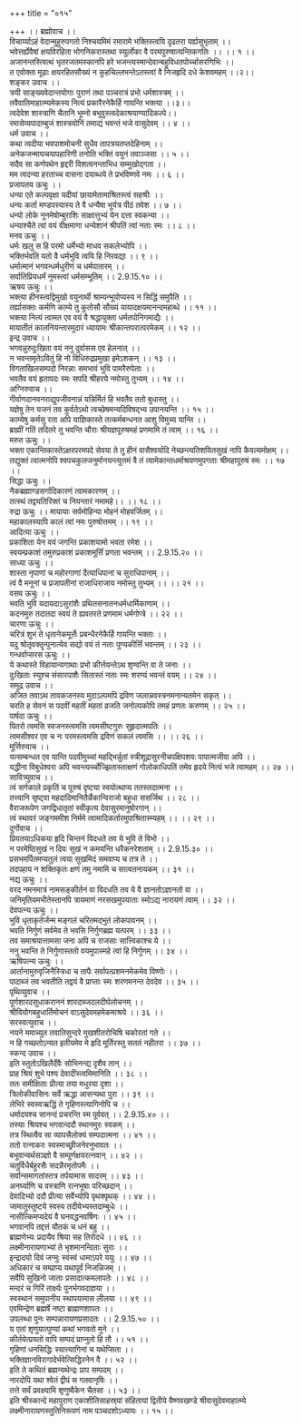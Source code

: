 +++
title = "०१५"

+++
।। ब्रह्मोवाच ।।  
विचार्य्याऽहं वेदान्मुहुरुपगतो निश्चयमिमं रमारामे भक्तिस्त्वयि दृढतरा यर्ह्यसुभृताम् ।।  
भवेत्तर्ह्येवैषां क्षयविरहिता भोगनिकरास्तथा स्युर्लोका वै परमपुरुषात्यन्तिकगतिः ।। ।। १ ।।  
अजानन्तस्त्वित्थं भृतरजतमस्कानपि हरे भजन्त्यस्मान्देवान्बहुविधतपोर्च्चासरणिभिः ।।  
त एवोक्ता मूढाः क्षयरहितसौख्यं न कुहचिल्लभन्तेऽतस्त्वां वै निजहृदि दधे केशवमहम् ।।२।।  
शङ्कर उवाच ।।  
त्रयी साङ्ख्यवेदान्तयोगाः पुराणं तथा पञ्चरात्रं प्रभो धर्मशास्त्रम् ।।  
तवैवातिमाहात्म्यमेकस्य नित्यं प्रकारैरनेकैर्हि गायन्ति भक्त्या ।।३।।  
त्वदेवेश शास्त्राणि चैतानि भूम्नो बभूवुस्त्वदेकाश्रयाण्यादिकल्पे।।  
रमासेव्यपादाम्बुजं शास्त्रयोनिं तमाद्यं भवन्तं भजे वासुदेवम् ।। ४ ।।  
धर्म उवाच ।।  
कथा त्वदीया भवपाशमोचनी सुधैव तापत्रयतप्तदेहिनाम् ।।  
अनेकजन्माघचयापहारिणी तनोति भक्तिं वयुनं तवाञ्जसा ।। ५ ।।  
सदैव सा कर्णपथेन हृद्दरी विशत्वनन्ताभिध सम्मुखोद्गता ।।  
मम त्वदन्या हरताच्च वासना दयाब्धये ते प्रभविष्णवे नमः ।। ६ ।।  
प्रजापतय ऊचुः ।।  
धन्या एते कल्पवृक्षा यदीयां छायामेतामाश्रितस्त्वं सहश्रीः ।।  
धन्यः कर्ता मण्डपस्यास्य ते वै धन्यैषा भूर्यत्र पीठं तवेश ।। ७ ।।  
धन्यो लोके नूनमेषोम्बुराशिः साक्षात्तुभ्यं येन दत्ता स्वकन्या ।।  
धन्याश्चैते त्वां वयं वीक्षमाणा धन्येशानं श्रीपतिं त्वां नताः स्मः ।। ८ ।।  
मनव ऊचुः ।।  
धर्मः खलु स हि परमो धर्मेभ्यो माधव सकलेभ्योपि ।।  
भक्तिर्भवति यतो वै धर्मभुवि त्वयि हि निरवद्या ।। ९ ।।  
धर्मात्मानं भगवन्धर्मधुरीणं च धर्मपातारम् ।।  
सर्वातिप्रियधर्मं नुमस्त्वां धर्मसम्भूतिम् ।। 2.9.15.१० ।।  
ऋषय ऊचुः ।।  
भक्त्या हीनस्त्वद्विमुखो वयुनार्थी श्राम्यन्भूयोप्यस्य न सिद्धिं समुपैति ।।  
तर्ह्यासक्तः कर्मणि काम्ये तु कुतोसौ सौख्यं यायादक्षयमानन्दमहाब्धे ।। ११ ।।  
भक्त्या नित्यं त्वामत एव वयं वै श्रद्धायुक्ता धर्मतपोनिगमाद्यैः ।।  
मायातीतं कालनियन्तारमुदारं ध्यायामः श्रीकान्तपरात्परमेकम् ।। १२ ।।  
इन्द्र उवाच ।।  
भगवन्नुरुदुःखिता वयं ननु दुर्वासस एव हेलनात् ।।  
न भवन्तमृतेऽवितुं हि नो विधिरुद्रप्रमुखा इमेऽशकन् ।। १३ ।।  
विगताखिलसम्पदो निरन्नाः समभावं भुवि पामरैरुपेताः ।।  
भवतैव वयं हृतापदः स्मः सपदि श्रीहरये नमोस्तु तुभ्यम् ।। १४ ।।  
अग्निरुवाच ।।  
गीर्वाणदानवनराद्युपजीवनान्नं यन्निर्मितं हि भवतैव ततो बुधास्तु ।।  
यज्ञेषु तेन यजनं तव कुर्वतेऽथो त्वच्छेषमन्यदिविषद्भ्य उपानयन्ति ।। १५ ।।  
काम्येषु कर्मसु रता अपि याज्ञिकास्ते तत्कर्मबन्धनत आशु विमुच्य यान्ति ।।  
ब्राह्मीं गतिं तदितरे तु भवन्ति चौराः श्रीयज्ञपूरुषमहं प्रणमामि तं त्वाम् ।। १६ ।।  
मरुत ऊचुः ।।  
भक्ता एकान्तिकास्तेऽक्षरपरमपदे सेवया ते तु हीनं वासैश्वर्यादि नेच्छन्त्यतिशयितसुखं नापि कैवल्यमोक्षम् ।।  
तद्युक्तं त्वात्मनोपि श्वपचकुलजनुर्मानयन्त्युत्तमं वै तं त्वामेकान्तधर्माश्रयणमुपगताः श्रीमहापूरुषं स्मः ।। १७ ।।  
सिद्धा ऊचुः ।।  
नैकब्रह्माण्डसर्गादिकारणं त्वामकारणम् ।।  
तत्स्थं तद्व्यतिरिक्तं च नियन्तारं नमामहे।। ।। १८ ।।  
रुद्रा ऊचुः ।। मायायाः सर्वमोहिन्या मोहनं मोहवर्जितम् ।।  
महाकालस्यापि कालं त्वां नमः पुरुषोत्तमम् ।। १९ ।।  
आदित्या ऊचुः ।।  
प्रकाशिता येन वयं जगन्ति प्रकाशयामो भवता रमेश ।।  
स्वयम्प्रकाशं तमुरुप्रकाशं प्रकाशमूर्त्तिं प्रणता भवन्तम् ।। 2.9.15.२० ।।  
साध्या ऊचुः ।।  
शास्ता नृपाणां च महोरगाणां दैत्याधिपानां च सुराधिपानाम् ।।  
त्वं वै मनूनां च प्रजापतीनां राजाधिराजाय नमोस्तु तुभ्यम् ।। ।। २१ ।।  
वसव ऊचुः ।।  
भवति भुवि यदायदाऽसुरांशैः प्रथितसनातनधर्मधार्मिकाणाम् ।।  
कदनमुरु तदातदा स्वयं ते ह्यवतरते प्रणमाम धर्मगोप्त्रे ।। २२ ।।  
चारणा ऊचुः ।।  
चरित्रं शुभं ते धृतानेकमूर्त्तेः प्रबन्धैरनेकैर्हि गायन्ति भक्ताः ।।  
यदु श्रोतृवक्तॄन्पुनात्येव सद्यो वयं तं नताः पुण्यकीर्त्तिं भवन्तम् ।। २३ ।।  
गन्धर्वाप्सरस ऊचुः ।।  
ये कथास्ते विहायान्यगाथाः प्रभो कीर्त्तयन्तेऽथ शृण्वन्ति वा ते जनाः ।।  
दुःखिताः स्युश्च संसारपाशैः सितास्तं नताः स्मः शरण्यं भवन्तं वयम् ।। २४ ।।  
समुद्र उवाच ।।  
अजित तवाऽथ तावकजनस्य मुदाऽल्पमपि द्रविण जलान्नवस्त्रनमनान्यतमेन सकृत् ।।  
चरति ह सेवनं स पदवीं महतीं महतां व्रजति जनोल्पकोपि तमहं प्रणतः करुणम् ।। २५ ।।  
पार्षदा ऊचुः ।।  
पितरो त्वमसि स्वजनस्त्वमसि त्वमसीष्टगुरुः सुहृदात्मपतिः ।।  
त्वमसीश्वर एव च नः परमस्त्वमसि द्रविणं सकलं त्वमसि ।। ।। २६ ।।  
मूर्त्तिरुवाच ।।  
यत्सम्बन्धत एव यान्ति पदवीमुच्चां महद्भिर्न्नुतां स्त्रीशूद्रासुरनीचपक्षिपशवः पापात्मजीवा अपि ।।  
यद्धीना विबुधेश्वरा अपि भवन्त्यर्च्चोज्झितास्तत्क्षणं गोलोकाधिपतिं तमेव हृदये नित्यं भजे त्वामहम् ।। २७ ।।  
सावित्र्युवाच ।।  
त्वं सर्गकाले प्रकृतिं च पूरुषं दृष्ट्या स्वयोत्थाप्य ततस्तदात्मना ।।  
तत्त्वानि सृष्ट्वा महदादिमानितैर्न्नैकान्विराजो बहुधा ससर्जिथ ।। २८ ।।  
वैराजरूपेण जगद्विधातृतां स्वीकृत्य देवासुरमानुषोरगान् ।।  
त्वं स्थावरं जङ्गममीश निर्ममे त्वामादिकर्तारमुपाश्रितास्म्यहम् ।। ।। २९ ।।  
दुर्गोवाच ।।  
प्रियतयाऽधिकया हृदि चिन्तनं विदधते तव ये भुवि ते विभो ।।  
न परमेष्ठिसुखं न दिवः सुखं न कमयन्ति धरैकनरेशताम् ।। 2.9.15.३० ।।  
प्रसभमर्पितमप्यतुलं त्वया सुखमिदं समवाप्य च तत्र ते ।।  
तदपहाय न शक्तिकृतः क्षणं तमु नमामि च सात्वतनायकम् ।। ३१ ।।  
नद्य ऊचुः ।।  
वरद नमनमात्रं नामसङ्कीर्तनं वा विदधति तव ये वै ज्ञानतोऽज्ञानतो वा ।।  
जनिमृतियमभीतेस्तानपि त्रायमाणं नरसखमुपयाताः स्मोऽद्य नारायणं त्वाम् ।। ३२ ।।  
देवपत्न्य ऊचुः ।।  
भुवि धृताकृतेर्जन्म मङ्गलं चरितमद्भुतं लोकपावनम् ।।  
भवति निर्गुणं सर्वमेव ते भवसि निर्गुणब्रह्म यत्परम् ।। ३३ ।।  
तव समाश्रयात्तामसा जना अपि च राजसाः सात्त्विकाश्च ये ।।  
ननु भवन्ति ते निर्गुणास्ततो वयमुपास्महे त्वां हि निर्गुणम् ।। ३४ ।।  
ऋषिपत्न्य ऊचुः ।।  
आर्तानामुरुवृजिनैस्त्रिधा च तापैः सर्वापत्प्रशमनमेकमेव विष्णोः ।।  
पादाब्जं तव भवतीति तद्वयं वै प्राप्ताः स्मः शरणमनन्त देवदेव ।। ३५ ।।  
पृथिव्युवाच ।।  
पूर्णशारदसुधाकराननं शारदाब्जदलदीर्घलोचनम् ।।  
श्रीवियोगबहुधार्तिमोचनं वाऽसुदेवमहमेकमाश्रये ।। ३६ ।।  
सरस्वत्युवाच ।।  
नयने ममाच्युत तवातिसुन्दरे मुखशीतरोचिषि चकोरतां गते ।।  
न हि गच्छतोऽन्यत इतीयमेव मे हृदि मूर्तिरस्तु सततं नहीतरा ।। ३७ ।।  
स्कन्द उवाच ।।  
इति स्तुतोऽखिलैर्देवैः सोभिनन्द्य दृशैव तान् ।।  
प्राह श्रियं शुभे पश्य देवादींस्त्वमिमानिति ।। ३८ ।।  
ततः समीक्षिताः प्रीत्या तया मधुरया दृशा ।।  
त्रिलोकीवासिनः सर्वे ऋद्धा आसन्यथा पुरा ।। ३९ ।।  
लेभिरे स्वस्वऋद्धिं ते गृहिणस्त्यागिनोपि च ।।  
धर्मादयश्च सानन्दं प्रचरन्ति स्म पूर्ववत् ।। 2.9.15.४० ।।  
तस्याः श्रियश्च भगवान्ददौ स्थानमुरः स्वकम् ।।  
तत्र स्थित्वैव सा व्यापत्त्रैलोक्यं सम्पदात्मना ।। ४१ ।।  
ततो रत्नाकरः स्वस्माच्छ्रीजनेरनुभावतः ।।  
बभूवान्वर्थसञ्ज्ञो वै सम्पूर्णक्षयरत्नवान् ।। ४२ ।।  
चतुर्विधैर्बहुरसैः सदन्नैरमृतोपमैः ।।  
सर्वान्समागतांस्तत्र तर्पयामास सादरम् ।। ४३ ।।  
अनर्घ्याणि च वस्त्राणि रत्नभूषाः परिच्छदान् ।।  
देवादिभ्यो ददौ प्रीत्या सर्वेभ्योपि पृथक्पृथक् ।। ४४ ।।  
जामातुस्तुष्टये स्वस्य तदीयेभ्यस्तदाम्बुधेः ।।  
नासीत्किमप्यदेयं वै घनवद्धनवर्षिणः ।। ४५ ।।  
भगवानपि तद्दत्तं यौतकं च धनं बहु ।।  
ब्राह्मणेभ्यः प्रदायैव श्रिया सह तिरोदधे ।। ४६ ।।  
लक्ष्मीनारायणाभ्यां ते भृशमानन्दिताः सुराः ।।  
इन्द्रादयो दिवं जग्मुः स्वंस्वं धामाऽपरे ययुः ।। ४७ ।।  
अधिकारं च सम्प्राप्य यथापूर्वं निजन्निजम् ।।  
सर्वेपि सुखिनो जाताः प्रसादात्कमलापतेः ।। ४८ ।।  
मन्दरं च गिरिं तार्क्ष्यः पुनर्भगवदाज्ञया ।।  
स्वस्थानं समुपानीय स्थापयामास लीलया ।। ४९ ।।  
एवमिन्द्रेण ब्रह्मर्षे नष्टा ब्राह्मणशापतः ।।  
उपलब्धा पुनः सम्पन्नारायणप्रसादतः ।। 2.9.15.५० ।।  
य एतां शृणुयात्पुण्यां कथां भगवतो मुने ।।  
कीर्तयेत्प्रयतो वापि सम्पदं प्राप्नुतो हि तौ ।। ५१ ।।  
गृहिणां धनसिद्धिः स्यात्त्यागिनां च यथेप्सिता ।।  
भक्तिज्ञानविरागादेर्भवेत्सिद्धिरनेन वै ।। ५२ ।।  
इति ते कथितं ब्रह्मन्यथेन्द्रः प्राप सम्पदम् ।।  
नारदोपि यथा श्वेतं द्वीपं स गतवानृषिः ।।  
तत्ते सर्वं प्रवक्ष्यामि शृणुष्वैकेन चैतसा ।। ५३ ।।  
इति श्रीस्कान्दे महापुराण एकाशीतिसाहस्र्यां संहितायां द्वितीये वैष्णवखण्डे श्रीवासुदेवमाहात्म्ये लक्ष्मीनारायणस्तुतिनिरूपणं नाम पञ्चदशोऽध्यायः ।। १५ ।।